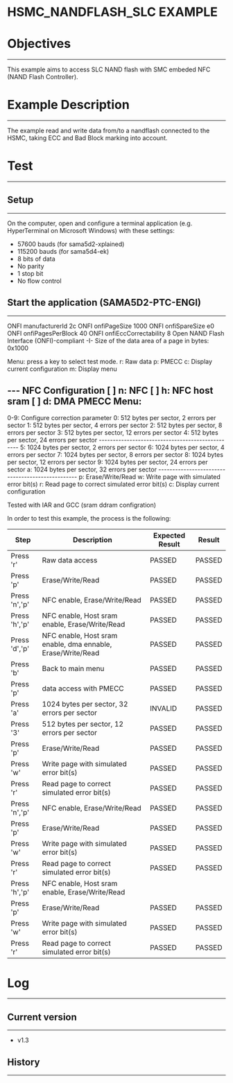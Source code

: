 HSMC_NANDFLASH_SLC EXAMPLE
============

# Objectives
------------
This example aims to access SLC NAND flash with SMC embeded NFC (NAND Flash
Controller).

# Example Description
---------------------
The example read and write data from/to a nandflash connected to the HSMC,
taking ECC and Bad Block marking into account.

# Test
------

## Setup
--------
On the computer, open and configure a terminal application
(e.g. HyperTerminal on Microsoft Windows) with these settings:
 - 57600 bauds (for sama5d2-xplained)
 - 115200 bauds (for sama5d4-ek)
 - 8 bits of data
 - No parity
 - 1 stop bit
 - No flow control

## Start the application (SAMA5D2-PTC-ENGI)
--------

ONFI manufacturerId 2c
ONFI onfiPageSize 1000
ONFI onfiSpareSize e0
ONFI onfiPagesPerBlock 40
ONFI onfiEccCorrectability 8
        Open NAND Flash Interface (ONFI)-compliant
-I- Size of the data area of a page in bytes: 0x1000

Menu: press a key to select test mode.
 r: Raw data
 p: PMECC
 c: Display current configuration
 m: Display menu

 --- NFC Configuration
[ ] n: NFC
[ ] h: NFC host sram
[ ] d: DMA
PMECC Menu:
------
 0-9: Configure correction parameter
    0:  512 bytes per sector,    2 errors per sector
    1:  512 bytes per sector,    4 errors per sector
    2:  512 bytes per sector,    8 errors per sector
    3:  512 bytes per sector,   12 errors per sector
    4:  512 bytes per sector,   24 errors per sector
    -------------------------------------------------
    5: 1024 bytes per sector,    2 errors per sector
    6: 1024 bytes per sector,    4 errors per sector
    7: 1024 bytes per sector,    8 errors per sector
    8: 1024 bytes per sector,   12 errors per sector
    9: 1024 bytes per sector,   24 errors per sector
    a: 1024 bytes per sector,   32 errors per sector
    -------------------------------------------------
 p: Erase/Write/Read
 w: Write page with simulated error bit(s)
 r: Read page to correct simulated error bit(s)
 c: Display current configuration

Tested with IAR and GCC (sram ddram configration)


In order to test this example, the process is the following:

Step | Description | Expected Result | Result
-----|-------------|-----------------|-------
Press 'r' | Raw data access | PASSED | PASSED
Press 'p' | Erase/Write/Read | PASSED | PASSED
Press 'n','p' | NFC enable, Erase/Write/Read | PASSED | PASSED
Press 'h','p' | NFC enable, Host sram enable, Erase/Write/Read | PASSED | PASSED
Press 'd','p' | NFC enable, Host sram enable, dma ennable, Erase/Write/Read | PASSED | PASSED
Press 'b' | Back to main menu | PASSED | PASSED
Press 'p' | data access with PMECC | PASSED | PASSED
Press 'a' | 1024 bytes per sector, 32 errors per sector | INVALID | PASSED
Press '3' | 512 bytes per sector, 12 errors per sector | PASSED | PASSED
Press 'p' | Erase/Write/Read | PASSED | PASSED
Press 'w' | Write page with simulated error bit(s) | PASSED | PASSED
Press 'r' | Read page to correct simulated error bit(s) | PASSED | PASSED
Press 'n','p' |NFC enable, Erase/Write/Read| PASSED | PASSED
Press 'p' | Erase/Write/Read | PASSED | PASSED
Press 'w' | Write page with simulated error bit(s) | PASSED | PASSED
Press 'r' | Read page to correct simulated error bit(s) | PASSED | PASSED
Press 'h','p' | NFC enable, Host sram enable, Erase/Write/Read |
Press 'p' | Erase/Write/Read | PASSED | PASSED
Press 'w' | Write page with simulated error bit(s) | PASSED | PASSED
Press 'r' | Read page to correct simulated error bit(s) | PASSED | PASSED

# Log
------

## Current version
--------
 - v1.3

## History
--------
